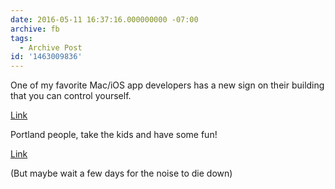 ```yaml
---
date: 2016-05-11 16:37:16.000000000 -07:00
archive: fb
tags: 
  - Archive Post
id: '1463009836'
---
```


One of my favorite Mac/iOS app developers has a new sign on their building that you can control yourself.

[Link](https://panic.com/blog/the-panic-sign/)

Portland people, take the kids and have some fun!

[Link](https://sign.panic.com)

(But maybe wait a few days for the noise to die down)
